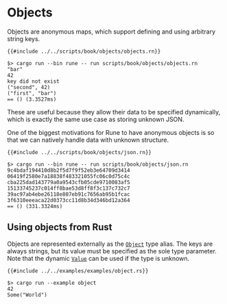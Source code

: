# Objects

Objects are anonymous maps, which support defining and using arbitrary string
keys.

```rune
{{#include ../../scripts/book/objects/objects.rn}}
```

```text
$> cargo run --bin rune -- run scripts/book/objects/objects.rn
"bar"
42
key did not exist
("second", 42)
("first", "bar")
== () (3.3527ms)
```

These are useful because they allow their data to be specified dynamically,
which is exactly the same use case as storing unknown JSON.

One of the biggest motivations for Rune to have anonymous objects is so that
we can natively handle data with unknown structure.

```rune
{{#include ../../scripts/book/objects/json.rn}}
```

```text
$> cargo run --bin rune -- run scripts/book/objects/json.rn
9c4bdaf194410d8b2f5d7f9f52eb3e64709d3414
06419f2580e7a18838f483321055fc06c0d75c4c
cba225dad143779a0a9543cfb05cde9710083af5
15133745237c014ff8bae53d8ff8f3c137c732c7
39ac97ab4ebe26118e807eb91c7656ab95b1fcac
3f6310eeeaca22d0373cc11d8b34d346bd12a364
== () (331.3324ms)
```

## Using objects from Rust

Objects are represented externally as the [`Object`] type alias. The keys are
always strings, but its value must be specified as the sole type parameter.
Note that the dynamic [`Value`] can be used if the type is unknown.

```rust,noplaypen
{{#include ../../examples/examples/object.rs}}
```

```text
$> cargo run --example object
42
Some("World")
```

[`Object`]: https://docs.rs/runestick/0/runestick/type.Object.html
[`Value`]: https://docs.rs/runestick/0/runestick/enum.Value.html
